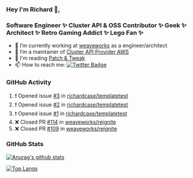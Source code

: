 ### Hey I'm Richard 👋, 

<h3 align="left">Software Engineer ✨ Cluster API & OSS Contributor ✨ Geek ✨ Architect ✨ Retro Gaming Addict ✨ Lego Fan ✨</h3>

- 🔭 I’m currently working at [weaveworks](https://github.com/weaveworks) as a engineer/architect
- 👯 I’m a maintainer of [Cluster API Provider AWS](https://github.com/kubernetes-sigs/cluster-api-provider-aws)
- 💬 I'm reading [Patch & Tweak](https://bjooks.com/products/patch-tweak-exploring-modular-synthesis)
- 📫 How to reach me: [![Twitter Badge](https://img.shields.io/badge/-@fruit_case-00acee?style=flat&logo=Twitter&logoColor=white)](https://twitter.com/intent/follow?screen_name=fruit_case "Follow on Twitter")

### GitHub Activity 

<!--START_SECTION:activity-->
1. ❗️ Opened issue [#3](https://github.com/richardcase/templatetest/issues/3) in [richardcase/templatetest](https://github.com/richardcase/templatetest)
2. ❗️ Opened issue [#2](https://github.com/richardcase/templatetest/issues/2) in [richardcase/templatetest](https://github.com/richardcase/templatetest)
3. ❗️ Opened issue [#1](https://github.com/richardcase/templatetest/issues/1) in [richardcase/templatetest](https://github.com/richardcase/templatetest)
4. ❌ Closed PR [#114](https://github.com/weaveworks/reignite/pull/114) in [weaveworks/reignite](https://github.com/weaveworks/reignite)
5. ❌ Closed PR [#109](https://github.com/weaveworks/reignite/pull/109) in [weaveworks/reignite](https://github.com/weaveworks/reignite)
<!--END_SECTION:activity-->

### GitHub Stats

[![Anurag's github stats](https://github-readme-stats.vercel.app/api?username=richardcase&count_private=true&show_icons=true)](https://github.com/anuraghazra/github-readme-stats)

[![Top Langs](https://github-readme-stats.vercel.app/api/top-langs/?username=richardcase&hide=html&layout=compact)](https://github.com/anuraghazra/github-readme-stats)
